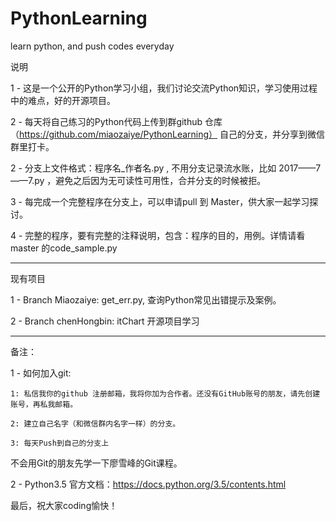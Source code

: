 # PythonLearning
learn python, and push codes everyday 


说明

1 - 这是一个公开的Python学习小组，我们讨论交流Python知识，学习使用过程中的难点，好的开源项目。

2 - 每天将自己练习的Python代码上传到群github 仓库（https://github.com/miaozaiye/PythonLearning） 自己的分支，并分享到微信群里打卡。

2 - 分支上文件格式：程序名_作者名.py , 不用分支记录流水账，比如 2017——7——7.py ，避免之后因为无可读性可用性，合并分支的时候被拒。

3 - 每完成一个完整程序在分支上，可以申请pull 到 Master，供大家一起学习探讨。

4 - 完整的程序，要有完整的注释说明，包含：程序的目的，用例。详情请看master 的code_sample.py

-----------------------------------------------------------------------------------------------------
现有项目

1 - Branch Miaozaiye: get_err.py, 查询Python常见出错提示及案例。

2 - Branch chenHongbin: itChart 开源项目学习


-------------------------------------------------------------------------------------------------------
备注：

1 - 如何加入git:

    1: 私信我你的github 注册邮箱，我将你加为合作者。还没有GitHub账号的朋友，请先创建账号，再私我邮箱。

    2: 建立自己名字（和微信群内名字一样）的分支。

    3: 每天Push到自己的分支上

不会用Git的朋友先学一下廖雪峰的Git课程。



2 - Python3.5 官方文档：https://docs.python.org/3.5/contents.html

最后，祝大家coding愉快！
